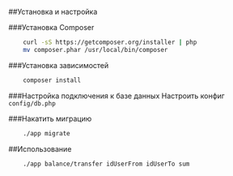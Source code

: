 ##Установка и настройка

###Установка Composer
```bash
    curl -sS https://getcomposer.org/installer | php
    mv composer.phar /usr/local/bin/composer
```

###Установка зависимостей
```bash
    composer install
```

###Настройка подключения к базе данных
Настроить конфиг ``config/db.php``

###Накатить миграцию
```bash
    ./app migrate
```

##Использование
```bash
    ./app balance/transfer idUserFrom idUserTo sum
```